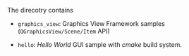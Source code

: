 The direcotry contains

- `graphics_view`: Graphics View Framework samples (`QGraphicsView/Scene/Item` API)

- `hello`: *Hello World* GUI sample with *cmake* build system.
